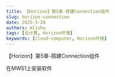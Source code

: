 ```yaml
---
title: 【Horizon】第5章-搭建Connection组件
slug: horizon-connection
date: 2025-3-26
authors: mlishu
tags: [云计算, Horizon环境]
keywords: [cloud-computer, Horizon环境]
---
```

【Horizon】第5章-搭建Connection组件

<!-- truncate -->

在MWS1上安装软件
